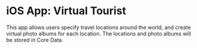 # iOS App: Virtual Tourist

This app allows users specify travel locations around the world, and create virtual photo albums for each location. The locations and photo albums will be stored in Core Data.


